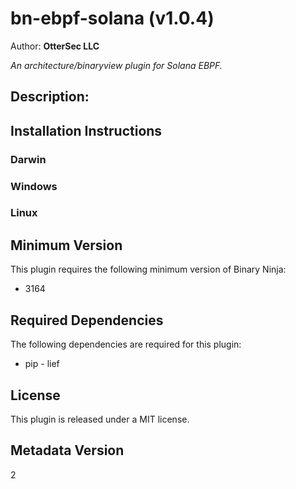 # bn-ebpf-solana (v1.0.4)
Author: **OtterSec LLC**

_An architecture/binaryview plugin for Solana EBPF._

## Description:




## Installation Instructions

### Darwin



### Windows



### Linux



## Minimum Version

This plugin requires the following minimum version of Binary Ninja:

* 3164



## Required Dependencies

The following dependencies are required for this plugin:

 * pip - lief


## License

This plugin is released under a MIT license.
## Metadata Version

2

